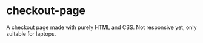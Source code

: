 # checkout-page
A checkout page made with purely HTML and CSS. Not responsive yet, only suitable for laptops.
